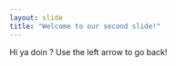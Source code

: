 ```yaml
---
layout: slide
title: "Welcome to our second slide!"
---
```

Hi ya doin ?
Use the left arrow to go back!
